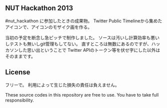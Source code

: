 ## NUT Hackathon 2013

\#nut_hackathon に参加したときの成果物。
Twitter Public Timelineから集めたアイコンで、アイコンのモザイク画を作る。

当初の予定を断念し急ピッチで制作しました。
ソースは汚いし計算効率も悪いしテストも無いしgit管理もしてない。
直すところは無数にあるのですが、ハッカソンした思い出ということで
Twitter APIのトークン等を伏せ字にした以外はそのままです。

## License

フリーで。
利用によって生じた損失の責任は負えません。

These source codes in this repository are free to use.
You have to take full responsibility.
